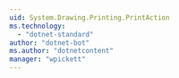 ```yaml
---
uid: System.Drawing.Printing.PrintAction
ms.technology: 
  - "dotnet-standard"
author: "dotnet-bot"
ms.author: "dotnetcontent"
manager: "wpickett"
---
```

